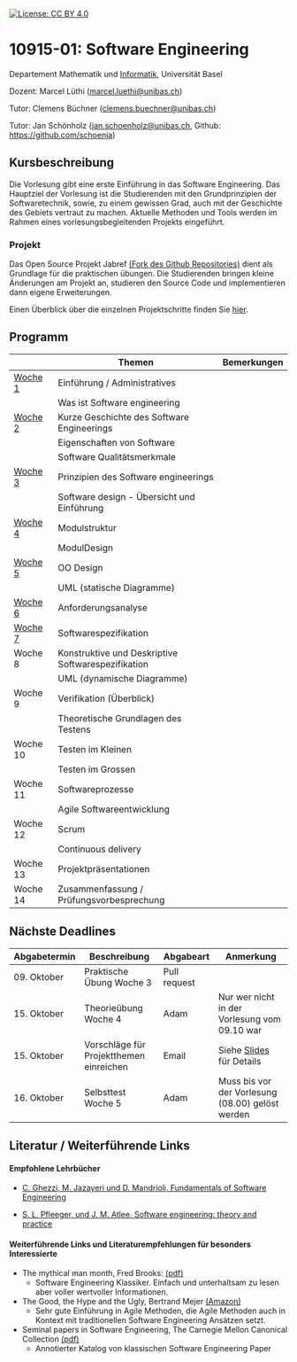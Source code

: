[![License: CC BY 4.0](https://img.shields.io/badge/License-CC%20BY%204.0-lightgrey.svg)](https://creativecommons.org/licenses/by/4.0/)

# 10915-01: Software Engineering

Departement Mathematik und [Informatik](http://informatik.unibas.ch/), Universität Basel

Dozent: Marcel Lüthi (<marcel.luethi@unibas.ch>)

Tutor: Clemens Büchner (<clemens.buechner@unibas.ch>)

Tutor: Jan Schönholz (<jan.schoenholz@unibas.ch>, Github: <https://github.com/schoenja>)

## Kursbeschreibung

Die Vorlesung gibt eine erste Einführung in das Software Engineering. 
Das Hauptziel der Vorlesung ist die Studierenden mit den Grundprinzipien der Softwaretechnik, sowie, zu einem gewissen Grad, auch mit der Geschichte des Gebiets vertraut zu machen. 
Aktuelle Methoden und Tools werden im Rahmen eines vorlesungsbegleitenden Projekts eingeführt.

### Projekt

Das Open Source Projekt Jabref [(Fork des Github Repositories)](https://github.com/unibas-marcelluethi/jabref) dient als Grundlage für die praktischen 
übungen. Die Studierenden bringen kleine Änderungen am Projekt an, studieren den Source Code und implementieren dann eigene Erweiterungen. 

Einen Überblick über die einzelnen Projektschritte finden Sie [hier](https://unibas-marcelluethi.github.io/software-engineering/project/project-summary.html).

## Programm 

|  | Themen | Bemerkungen |
| ------| ----- | --------- |
|[Woche 1](https://unibas-marcelluethi.github.io/software-engineering/week1/index.html) | Einführung / Administratives  | |
|    | Was ist Software engineering  | |
|[Woche 2](https://unibas-marcelluethi.github.io/software-engineering/week2/index.html) | Kurze Geschichte des Software Engineerings  | |
|    | Eigenschaften von Software ||
|    |  Software Qualitätsmerkmale | | 
|[Woche 3](https://unibas-marcelluethi.github.io/software-engineering/week3/index.html) | Prinzipien des Software engineerings   | |
|    | Software design - Übersicht und Einführung |  |
|[Woche 4](https://unibas-marcelluethi.github.io/software-engineering/week4/index.html) | Modulstruktur  | |
|    | ModulDesign  | |
|[Woche 5](https://unibas-marcelluethi.github.io/software-engineering/week5/index.html) | OO Design |
|    | UML (statische Diagramme)  | | 
|[Woche 6](https://unibas-marcelluethi.github.io/software-engineering/week6/index.html)   | Anforderungsanalyse   | |
|[Woche 7](https://unibas-marcelluethi.github.io/software-engineering/week7/index.html) | Softwarespezifikation  |  |
|Woche 8 | Konstruktive und Deskriptive Softwarespezifikation  |  |
|    | UML (dynamische Diagramme)  | | 
|Woche 9| Verifikation (Überblick)  | |
|    | Theoretische Grundlagen des Testens| |
| Woche 10 | Testen im Kleinen   | | 
|| Testen im Grossen ||
| Woche 11    | Softwareprozesse | |
|             | Agile Softwareentwicklung   | |
| Woche 12| Scrum  | |
|         | Continuous delivery | | 
| Woche 13 | Projektpräsentationen | |
| Woche 14          | Zusammenfassung / Prüfungsvorbesprechung | |

## Nächste Deadlines

| Abgabetermin | Beschreibung | Abgabeart | Anmerkung |
| ------------ | ------------ | ---- | ------- |
| 09. Oktober | Praktische Übung Woche 3| Pull request | |
| 15. Oktober | Theorieübung Woche 4| Adam | Nur wer nicht in der Vorlesung vom 09.10 war |
| 15. Oktober | Vorschläge für Projektthemen einreichen | Email | Siehe [Slides](docs/week4/slides/project-introduction.pdf) für Details
| 16. Oktober | Selbsttest Woche 5| Adam |  Muss bis vor der Vorlesung (08.00) gelöst werden |





## Literatur / Weiterführende Links

#### Empfohlene Lehrbücher 

* [C. Ghezzi, M. Jazayeri und D. Mandrioli, Fundamentals of Software Engineering](https://www.pearson.com/us/higher-education/program/Ghezzi-Fundamentals-of-Software-Engineering-2nd-Edition/PGM13112.html)

* [S. L. Pfleeger, und J. M. Atlee. Software engineering: theory and practice](https://www.pearson.com/us/higher-education/program/Pfleeger-Pfleeger-Software-Engineering-4-4th-Edition/PGM58925.html)


#### Weiterführende Links und Literaturempfehlungen für besonders Interessierte
* The mythical man month, Fred Brooks: [(pdf)](https://is.muni.cz/www/208322/The.Mythical.Man.Month.F.Brooks.pdf)
    * Software Engineering Klassiker. Einfach und unterhaltsam zu lesen aber voller wertvoller Informationen.
* The Good, the Hype and the Ugly, Bertrand Mejer [(Amazon)](https://www.amazon.com/Agile-Good-Hype-Bertrand-Meyer/dp/3319051547)
    * Sehr gute Einführung in Agile Methoden, die Agile Methoden auch in Kontext mit traditionellen Software Engineering Ansätzen setzt.
* Seminal papers in Software Engineering, The Carnegie Mellon Canonical Collection [(pdf)](http://reports-archive.adm.cs.cmu.edu/anon/isr2015/CMU-ISR-15-107.pdf)
    * Annotierter Katalog von klassischen Software Engineering Paper

